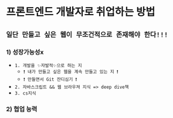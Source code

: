 # 프론트엔드 개발자로 취업하는 방법

## `일단 만들고 싶은 웹이 무조건적으로 존재해야 한다!!!`

### 1) 성장가능성x
- `1. 개발을 ✨자발적✨으로 하는 지`
  - `❗️ 내가 만들고 싶은 웹을 계속 만들고 있는 지 ❗️`
  - `❗️ 만들면서 Git 잔디심기 ❗️`
- `2. 자바스크립트 && 웹 브라우져 지식 => deep dive책`
- `3. cs지식`

### 2) 협업 능력
